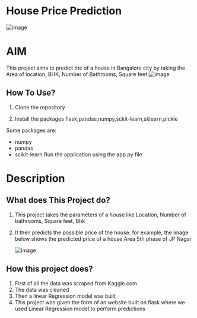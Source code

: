 # House Price Prediction
![image](https://github.com/mehtapriyanshu/House-Prediction-/assets/125463390/f2dffad2-efc4-4385-80ac-a49b1b1d8dd8)

# AIM
This project aims to predict the of a house in Bangalore city by taking the Area of location, BHK, Number of Bathrooms, Square feet
 ![image](https://github.com/mehtapriyanshu/House-Prediction/assets/125463390/07580018-3173-4829-b624-0a70b4566ebe)



## How To Use?
 1. Clone the repository
 
 2. Install the packages flask,pandas,numpy,sckit-learn,sklearn,pickle
 
Some packages are:
 - numpy
 - pandas
 - scikit-learn
Run the application using the app.py file
 # Description

## What does This Project do?
1. This project takes the parameters of a house like Location, Number of bathrooms, Square feet, Bhk
2. It then predicts the possible price of the house. for example, the image below shows the predicted price of a house Area 5th phase of JP Nagar

   ![image](https://github.com/mehtapriyanshu/House-Prediction/assets/125463390/c1de2853-7be9-4005-b638-95d13ce928b9)

## How  this project does?
1. First of all the data was scraped from Kaggle.com
2. The data was cleaned
3. Then a linear Regression model was built
4. This project was given the form of an website built on flask where we used Linear Regression model to perform predictions
 
